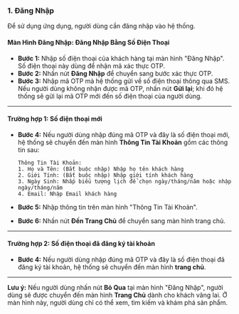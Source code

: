 ### 1. Đăng Nhập

Để sử dụng ứng dụng, người dùng cần đăng nhập vào hệ thống.

#### Màn Hình Đăng Nhập: Đăng Nhập Bằng Số Điện Thoại

- **Bước 1:** Nhập số điện thoại của khách hàng tại màn hình "Đăng Nhập". Số điện thoại này dùng để nhận mã xác thực OTP.
- **Bước 2:** Nhấn nút **Đăng Nhập** để chuyển sang bước xác thực OTP.
- **Bước 3:** Nhập mã OTP mà hệ thống gửi về số điện thoại thông qua SMS. Nếu người dùng không nhận được mã OTP, nhấn nút **Gửi lại**; khi đó hệ thống sẽ gửi lại mã OTP mới đến số điện thoại của người dùng.

---

#### Trường hợp 1: Số điện thoại mới

- **Bước 4:** Nếu người dùng nhập đúng mã OTP và đây là số điện thoại mới, hệ thống sẽ chuyển đến màn hình **Thông Tin Tài Khoản** gồm các thông tin sau:

  ```
  Thông Tin Tài Khoản:
  1. Họ và Tên: (Bắt buộc nhập) Nhập họ tên khách hàng
  2. Giới Tính: (Bắt buộc nhập) Nhập giới tính khách hàng
  3. Ngày Sinh: Nhấp biểu tượng lịch để chọn ngày/tháng/năm hoặc nhập ngày/tháng/năm
  4. Email: Nhập Email khách hàng
  ```

- **Bước 5:** Nhập thông tin trên màn hình "Thông Tin Tài Khoản".
- **Bước 6:** Nhấn nút **Đến Trang Chủ** để chuyển sang màn hình trang chủ.

---

#### Trường hợp 2: Số điện thoại đã đăng ký tài khoản

- **Bước 4:** Nếu người dùng nhập đúng mã OTP và đây là số điện thoại đã đăng ký tài khoản, hệ thống sẽ chuyển đến màn hình **trang chủ**.

---

**Lưu ý:** Nếu người dùng nhấn nút **Bỏ Qua** tại màn hình "Đăng Nhập", người dùng sẽ được chuyển đến màn hình **Trang Chủ** dành cho khách vãng lai. Ở màn hình này, người dùng chỉ có thể xem, tìm kiếm và khám phá sản phẩm.
